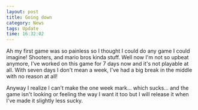 ```yaml
---
layout: post
title: Going down
category: News
tags: Update
time: 16:32:02
---
```

Ah my first game was so painless so I thought I could do any game I could imagine! Shooters, and mario bros kinda stuff. Well now I'm not so upbeat anymore, I've worked on this game for 7 days now and it's not playable at all. With seven days I don't mean a week, I've had a big break in the middle with no reason at all!

Anyway I realize I can't make the one week mark... which sucks... and the game isn't looking or feeling the way I want it too but I will release it when I've made it slightly less sucky.

